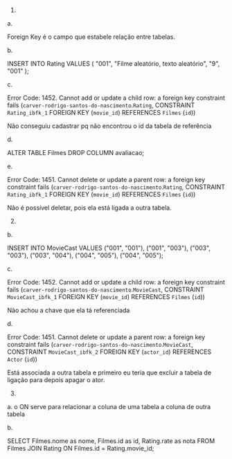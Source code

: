 1.

a.

Foreign Key é o campo que estabele relação entre tabelas.

b.

INSERT INTO Rating VALUES (
	"001", "Filme aleatório, texto aleatório", "9", "001"
);

c.

Error Code: 1452. Cannot add or update a child row: a foreign key constraint fails (`carver-rodrigo-santos-do-nascimento`.`Rating`, CONSTRAINT `Rating_ibfk_1` FOREIGN KEY (`movie_id`) REFERENCES `Filmes` (`id`))

Não conseguiu cadastrar pq não encontrou o id da tabela de referência

d.

ALTER TABLE Filmes DROP COLUMN avaliacao;

e.

Error Code: 1451. Cannot delete or update a parent row: a foreign key constraint fails (`carver-rodrigo-santos-do-nascimento`.`Rating`, CONSTRAINT `Rating_ibfk_1` FOREIGN KEY (`movie_id`) REFERENCES `Filmes` (`id`))

Não é possível deletar, pois ela está ligada a outra tabela.

2.

b.

INSERT INTO MovieCast VALUES
("001", "001"), ("001", "003"), ("003", "003"), ("003", "004"), ("004", "005"),
("004", "005");

c.

Error Code: 1452. Cannot add or update a child row: a foreign key constraint fails (`carver-rodrigo-santos-do-nascimento`.`MovieCast`, CONSTRAINT `MovieCast_ibfk_1` FOREIGN KEY (`movie_id`) REFERENCES `Filmes` (`id`))

Não achou a chave que ela tá referenciada

d.

Error Code: 1451. Cannot delete or update a parent row: a foreign key constraint fails (`carver-rodrigo-santos-do-nascimento`.`MovieCast`, CONSTRAINT `MovieCast_ibfk_2` FOREIGN KEY (`actor_id`) REFERENCES `Actor` (`id`))

Está associada a outra tabela e primeiro eu teria que excluir a tabela de ligação para depois apagar o ator.

3.

a. o ON serve para relacionar a coluna de uma tabela a coluna de outra tabela

b.

SELECT Filmes.nome as nome, Filmes.id as id, Rating.rate as nota 
FROM Filmes
JOIN Rating ON Filmes.id = Rating.movie_id;



